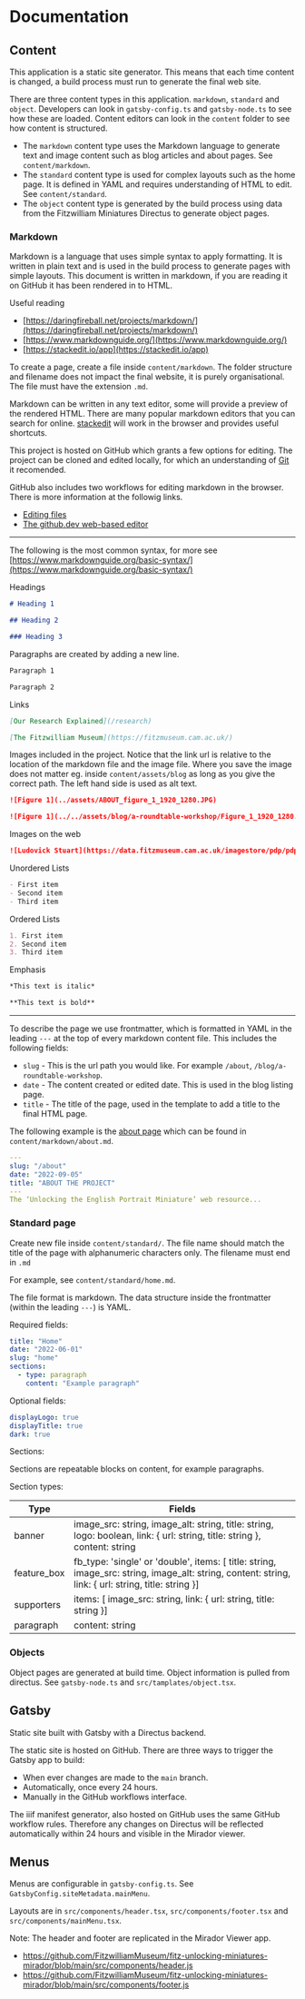 # Documentation

## Content

This application is a static site generator. This means that each time content is changed, a build process must run to generate the final web site.

There are three content types in this application. `markdown`, `standard` and `object`. Developers can look in `gatsby-config.ts` and `gatsby-node.ts` to see how these are loaded. Content editors can look in the `content` folder to see how content is structured.

- The `markdown` content type uses the Markdown language to generate text and image content such as blog articles and about pages. See `content/markdown`.
- The `standard` content type is used for complex layouts such as the home page. It is defined in YAML and requires understanding of HTML to edit. See `content/standard`.
- The `object` content type is generated by the build process using data from the Fitzwilliam Miniatures Directus to generate object pages.

### Markdown

Markdown is a language that uses simple syntax to apply formatting. It is written in plain text and is used in the build process to generate pages with simple layouts. This document is written in markdown, if you are reading it on GitHub it has been rendered in to HTML.

Useful reading

- [https://daringfireball.net/projects/markdown/](https://daringfireball.net/projects/markdown/)
- [https://www.markdownguide.org/](https://www.markdownguide.org/)
- [https://stackedit.io/app](https://stackedit.io/app)

To create a page, create a file inside `content/markdown`. The folder structure and filename does not impact the final website, it is purely organisational. The file must have the extension `.md`.

Markdown can be written in any text editor, some will provide a preview of the rendered HTML. There are many popular markdown editors that you can search for online. [stackedit](https://stackedit.io/app) will work in the browser and provides useful shortcuts.

This project is hosted on GitHub which grants a few options for editing. The project can be cloned and edited locally, for which an understanding of [Git](https://git-scm.com/) it recomended.

GitHub also includes two workflows for editing markdown in the browser. There is more information at the followig links.

- [Editing files](https://docs.github.com/en/repositories/working-with-files/managing-files/editing-files)
- [The github.dev web-based editor](https://docs.github.com/en/codespaces/the-githubdev-web-based-editor)

---

The following is the most common syntax, for more see [https://www.markdownguide.org/basic-syntax/](https://www.markdownguide.org/basic-syntax/)

Headings

```markdown
# Heading 1

## Heading 2

### Heading 3
```

Paragraphs are created by adding a new line.

```markdown
Paragraph 1

Paragraph 2
```

Links

```markdown
[Our Research Explained](/research)

[The Fitzwilliam Museum](https://fitzmuseum.cam.ac.uk/)
```

Images included in the project. Notice that the link url is relative to the location of the markdown file and the image file. Where you save the image does not matter eg. inside `content/assets/blog` as long as you give the correct path. The left hand side is used as alt text.

```markdown
![Figure 1](../assets/ABOUT_figure_1_1920_1280.JPG)

![Figure 1](../../assets/blog/a-roundtable-workshop/Figure_1_1920_1280.JPG)
```

Images on the web

```markdown
![Ludovick Stuart](https://data.fitzmuseum.cam.ac.uk/imagestore/pdp/pdp78/3869_1_201805_kly25_dc2.jpg)
```

Unordered Lists

```markdown
- First item
- Second item
- Third item
```

Ordered Lists

```markdown
1. First item
2. Second item
3. Third item
```

Emphasis

```markdown
*This text is italic*

**This text is bold**
```

---

To describe the page we use frontmatter, which is formatted in YAML in the leading `---` at the top of every markdown content file. This includes the following fields:

- `slug` - This is the url path you would like. For example `/about`, `/blog/a-roundtable-workshop`.
- `date` - The content created or edited date. This is used in the blog listing page.
- `title` - The title of the page, used in the template to add a title to the final HTML page.

The following example is the [about page](https://unlocking-miniatures.fitzmuseum.cam.ac.uk/about) which can be found in `content/markdown/about.md`.

```yaml
---
slug: "/about"
date: "2022-09-05"
title: "ABOUT THE PROJECT"
---
The ‘Unlocking the English Portrait Miniature’ web resource...
```

### Standard page

Create new file inside `content/standard/`. The file name should match the title of the page with alphanumeric characters only. The filename must end in `.md`

For example, see `content/standard/home.md`.

The file format is markdown. The data structure inside the frontmatter (within the leading `---`) is YAML.

Required fields:

```yaml
title: "Home"
date: "2022-06-01"
slug: "home"
sections:
  - type: paragraph
    content: "Example paragraph"
```

Optional fields:

```yaml
displayLogo: true
displayTitle: true
dark: true
```

Sections:

Sections are repeatable blocks on content, for example paragraphs.

Section types:

| Type | Fields |
| -- | -- |
| banner | image_src: string, image_alt: string, title: string, logo: boolean, link: { url: string, title: string }, content: string |
| feature_box | fb_type: 'single' or 'double', items: [ title: string, image_src: string, image_alt: string, content: string, link: { url: string, title: string }] |
| supporters | items: [ image_src: string, link: { url: string, title: string }]|
| paragraph | content: string |

### Objects

Object pages are generated at build time. Object information is pulled from directus. See `gatsby-node.ts` and `src/tamplates/object.tsx`.

## Gatsby

Static site built with Gatsby with a Directus backend.

The static site is hosted on GitHub. There are three ways to trigger the Gatsby app to build:

- When ever changes are made to the `main` branch.
- Automatically, once every 24 hours.
- Manually in the GitHub workflows interface.

The iiif manifest generator, also hosted on GitHub uses the same GitHub workflow rules. Therefore any changes on Directus will be reflected automatically within 24 hours and visible in the Mirador viewer.

## Menus

Menus are configurable in `gatsby-config.ts`. See `GatsbyConfig.siteMetadata.mainMenu`.

Layouts are in `src/components/header.tsx`, `src/components/footer.tsx` and `src/components/mainMenu.tsx`.

Note: The header and footer are replicated in the Mirador Viewer app.

- https://github.com/FitzwilliamMuseum/fitz-unlocking-miniatures-mirador/blob/main/src/components/header.js
- https://github.com/FitzwilliamMuseum/fitz-unlocking-miniatures-mirador/blob/main/src/components/footer.js
